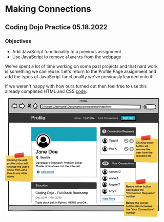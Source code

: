 # Making Connections

## Coding Dojo Practice 05.18.2022

### Objectives

* Add JavaScript functionality to a previous assignment
* Use JavaScript to remove ```elements``` from the webpage

We've spent a lot of time working on some past projects and that hard work is something we can reuse. Let's return to the Profile Page assignment and add the types of JavaScript functionality we've previously learned onto it!

If we weren't happy with how ours turned out then feel free to use this already completed HTML and CSS [code](https://s3.us-east-1.amazonaws.com/General_V88/boomyeah2015/codingdojo/curriculum/content/chapter/1619370348__profile-page.zip).

![reference](./reference.png)